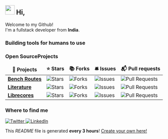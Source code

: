 <h2><img src="https://emojis.slackmojis.com/emojis/images/1501264193/2696/nyan-whale-offerzen.png?1501264193" width="30"/> Hi, </h2>

<p>Welcome to my Github! </br> I'm a fullstack developer from <b> India</b>. </p>

<h3>Building tools for humans to use</h3>

<h3>Open SourceProjects</h3>

<table>
  <thead align="center">
    <tr border: none;>
      <td><b>🎁 Projects</b></td>
      <td><b>⭐ Stars</b></td>
      <td><b>📚 Forks</b></td>
      <td><b>🛎 Issues</b></td>
      <td><b>📬 Pull requests</b></td>
    </tr>
  </thead>
  <tbody>
    <tr>
	    <td><a href="https://github.com/zairza-cetb/bench-routes"><b>Bench Routes</b></a></td>
      <td><img alt="Stars" src="https://img.shields.io/github/stars/zairza-cetb/bench-routes?style=flat-square&labelColor=343b41"/></td>
      <td><img alt="Forks" src="https://img.shields.io/github/forks/zairza-cetb/bench-routes?style=flat-square&labelColor=343b41"/></td>
      <td><img alt="Issues" src="https://img.shields.io/github/issues/zairza-cetb/bench-routes?style=flat-square&labelColor=343b41"/></td>
      <td><img alt="Pull Requests" src="https://img.shields.io/github/issues-pr/zairza-cetb/bench-routes?style=flat-square&labelColor=343b41"/></td>
    </tr>
	  <tr>
		  <td><a href="https://github.com/aquibbaig/literature"><b>Literature</b></a></td>
      <td><img alt="Stars" src="https://img.shields.io/github/stars/aquibbaig/literature?style=flat-square&labelColor=343b41"/></td>
      <td><img alt="Forks" src="https://img.shields.io/github/forks/aquibbaig/literature?style=flat-square&labelColor=343b41"/></td>
      <td><img alt="Issues" src="https://img.shields.io/github/issues/aquibbaig/literature?style=flat-square&labelColor=343b41"/></td>
      <td><img alt="Pull Requests" src="https://img.shields.io/github/issues-pr/aquibbaig/literature?style=flat-square&labelColor=343b41"/></td>
    </tr>
		<tr>
			<td><a href="https://github.com/librecores/librecores-web"><b>Librecores</b></a></td>
      <td><img alt="Stars" src="https://img.shields.io/github/stars/librecores/librecores-web?style=flat-square&labelColor=343b41"/></td>
      <td><img alt="Forks" src="https://img.shields.io/github/forks/librecores/librecores-web?style=flat-square&labelColor=343b41"/></td>
      <td><img alt="Issues" src="https://img.shields.io/github/issues/librecores/librecores-web?style=flat-square&labelColor=343b41"/></td>
      <td><img alt="Pull Requests" src="https://img.shields.io/github/issues-pr/librecores/librecores-web?style=flat-square&labelColor=343b41"/></td>
    </tr>
  </tbody>
</table>


<h3>Where to find me</h3>

<p>
  <!-- <a href="https://github.com/aquibbaig" target="_blank">
    <img alt="Github" src="https://img.shields.io/badge/GitHub-0A0A0A.svg?&style=for-the-badge&logo=Github&logoColor=white" />
  </a> -->
  <a href="https://twitter.com/BaigAquib" target="_blank">
    <img alt="Twitter" src="https://img.shields.io/badge/twitter-%231DA1F2.svg?&style=for-the-badge&logo=twitter&logoColor=white" />
  </a>
  <a href="https://www.linkedin.com/in/baigaquib/" target="_blank">
    <img alt="LinkedIn" src="https://img.shields.io/badge/linkedin-%230077B5.svg?&style=for-the-badge&logo=linkedin&logoColor=white" />
  </a>
</p>

<p>This <i>README</i> file is generated <b>every 3 hours</b>! <a href="https://medium.com/@th.guibert/how-to-create-a-self-updating-readme-md-for-your-github-profile-f8b05744ca91">Create your own here!</a></p>
